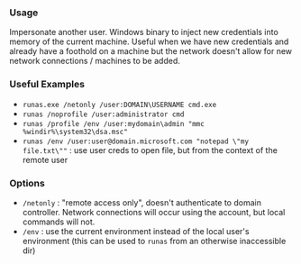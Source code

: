 ### Usage
Impersonate another user.
	Windows binary to inject new credentials into memory of the current machine. Useful when we have new credentials and already have a foothold on a machine but the network doesn't allow for new network connections / machines to be added.


### Useful Examples
- `runas.exe /netonly /user:DOMAIN\USERNAME cmd.exe`
- `runas /noprofile /user:administrator cmd`
- `runas /profile /env /user:mydomain\admin "mmc %windir%\system32\dsa.msc"`
- `runas /env /user:user@domain.microsoft.com "notepad \"my file.txt\""` : use user creds to open file, but from the context of the remote user


### Options
- `/netonly` : "remote access only", doesn't authenticate to domain controller. Network connections will occur using the account, but local commands will not.
- `/env` : use the current environment instead of the local user's environment (this can be used to `runas` from an otherwise inaccessible dir)